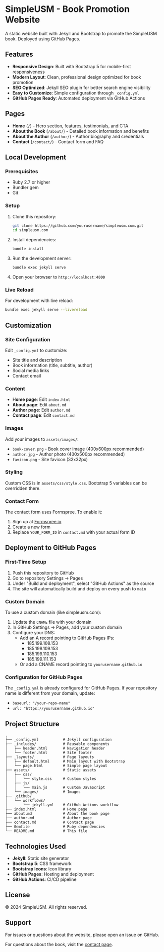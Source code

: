 # SimpleUSM - Book Promotion Website

A static website built with Jekyll and Bootstrap to promote the SimpleUSM book. Deployed using GitHub Pages.

## Features

- **Responsive Design**: Built with Bootstrap 5 for mobile-first responsiveness
- **Modern Layout**: Clean, professional design optimized for book promotion
- **SEO Optimized**: Jekyll SEO plugin for better search engine visibility
- **Easy to Customize**: Simple configuration through `_config.yml`
- **GitHub Pages Ready**: Automated deployment via GitHub Actions

## Pages

- **Home** (`/`) - Hero section, features, testimonials, and CTA
- **About the Book** (`/about/`) - Detailed book information and benefits
- **About the Author** (`/author/`) - Author biography and credentials
- **Contact** (`/contact/`) - Contact form and FAQ

## Local Development

### Prerequisites

- Ruby 2.7 or higher
- Bundler gem
- Git

### Setup

1. Clone this repository:
   ```bash
   git clone https://github.com/yourusername/simpleusm.com.git
   cd simpleusm.com
   ```

2. Install dependencies:
   ```bash
   bundle install
   ```

3. Run the development server:
   ```bash
   bundle exec jekyll serve
   ```

4. Open your browser to `http://localhost:4000`

### Live Reload

For development with live reload:
```bash
bundle exec jekyll serve --livereload
```

## Customization

### Site Configuration

Edit `_config.yml` to customize:
- Site title and description
- Book information (title, subtitle, author)
- Social media links
- Contact email

### Content

- **Home page**: Edit `index.html`
- **About page**: Edit `about.md`
- **Author page**: Edit `author.md`
- **Contact page**: Edit `contact.md`

### Images

Add your images to `assets/images/`:
- `book-cover.png` - Book cover image (400x600px recommended)
- `author.jpg` - Author photo (400x500px recommended)
- `favicon.png` - Site favicon (32x32px)

### Styling

Custom CSS is in `assets/css/style.css`. Bootstrap 5 variables can be overridden there.

### Contact Form

The contact form uses Formspree. To enable it:
1. Sign up at [Formspree.io](https://formspree.io)
2. Create a new form
3. Replace `YOUR_FORM_ID` in `contact.md` with your actual form ID

## Deployment to GitHub Pages

### First-Time Setup

1. Push this repository to GitHub
2. Go to repository Settings → Pages
3. Under "Build and deployment", select "GitHub Actions" as the source
4. The site will automatically build and deploy on every push to `main`

### Custom Domain

To use a custom domain (like simpleusm.com):

1. Update the `CNAME` file with your domain
2. In GitHub Settings → Pages, add your custom domain
3. Configure your DNS:
   - Add an A record pointing to GitHub Pages IPs:
     - 185.199.108.153
     - 185.199.109.153
     - 185.199.110.153
     - 185.199.111.153
   - Or add a CNAME record pointing to `yourusername.github.io`

### Configuration for GitHub Pages

The `_config.yml` is already configured for GitHub Pages. If your repository name is different from your domain, update:
- `baseurl: "/your-repo-name"`
- `url: "https://yourusername.github.io"`

## Project Structure

```
.
├── _config.yml           # Jekyll configuration
├── _includes/            # Reusable components
│   ├── header.html       # Navigation header
│   └── footer.html       # Site footer
├── _layouts/             # Page layouts
│   ├── default.html      # Main layout with Bootstrap
│   └── page.html         # Simple page layout
├── assets/               # Static assets
│   ├── css/
│   │   └── style.css     # Custom styles
│   ├── js/
│   │   └── main.js       # Custom JavaScript
│   └── images/           # Images
├── .github/
│   └── workflows/
│       └── jekyll.yml    # GitHub Actions workflow
├── index.html            # Home page
├── about.md              # About the book page
├── author.md             # Author page
├── contact.md            # Contact page
├── Gemfile               # Ruby dependencies
└── README.md             # This file
```

## Technologies Used

- **Jekyll**: Static site generator
- **Bootstrap 5**: CSS framework
- **Bootstrap Icons**: Icon library
- **GitHub Pages**: Hosting and deployment
- **GitHub Actions**: CI/CD pipeline

## License

© 2024 SimpleUSM. All rights reserved.

## Support

For issues or questions about the website, please open an issue on GitHub.

For questions about the book, visit the [contact page](https://simpleusm.com/contact/).

